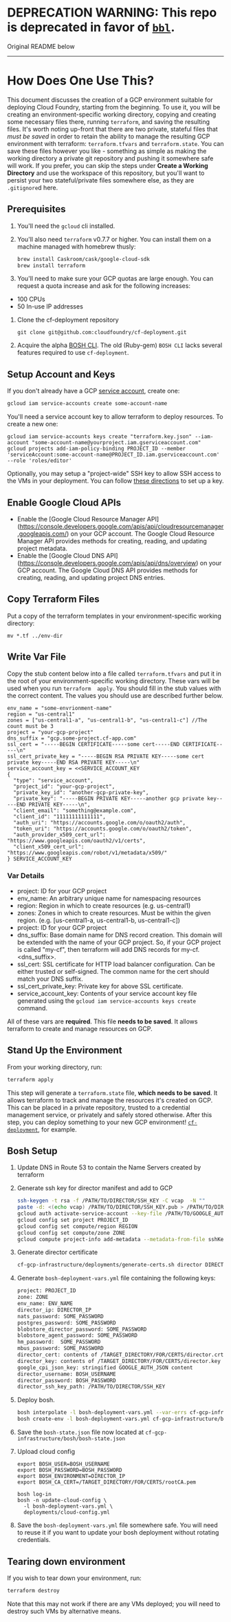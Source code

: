 # DEPRECATION WARNING: This repo is deprecated in favor of [`bbl`](https://github.com/cloudfoundry/bosh-bootloader).


Original README below

---

# How Does One Use This?
This document discusses the creation of a GCP environment suitable for deploying Cloud Foundry, starting from the beginning. To use it, you will be creating an environment-specific working directory, copying and creating some necessary files there, running `terraform`, and saving the resulting files. It's worth noting up-front that there are two private, stateful files that _must be saved_ in order to retain the ability to manage the resulting GCP environment with terraform: `terraform.tfvars` and `terraform.state`. You can save these files however you like - something as simple as making the working directory a private git repository and pushing it somewhere safe will work. If you prefer, you can skip the steps under **Create a Working Directory** and use the workspace of this repository, but you'll want to persist your two stateful/private files somewhere else, as they are `.gitignore`d here.

## Prerequisites
1. You'll need the `gcloud` cli installed.
1. You'll also need `terraform` v0.7.7 or higher. You can install them on a machine managed with homebrew thusly:

   ```bash
   brew install Caskroom/cask/google-cloud-sdk
   brew install terraform
   ```
   
1. You'll need to make sure your GCP quotas are large enough. You can request a quota increase and ask for the following increases:
  - 100 CPUs
  - 50 In-use IP addresses
1. Clone the cf-deployment repository
  
   ```
   git clone git@github.com:cloudfoundry/cf-deployment.git
   ```
   
1. Acquire the alpha [BOSH CLI](https://github.com/cloudfoundry/bosh-cli).  The old (Ruby-gem) `BOSH CLI` lacks several features required to use `cf-deployment`.

## Setup Account and Keys
If you don't already have a GCP [service account](https://cloud.google.com/iam/docs/service-accounts), create one:

```bash
gcloud iam service-accounts create some-account-name
```

You'll need a service account key to allow terraform to deploy resources. To create a new one:

```
gcloud iam service-accounts keys create "terraform.key.json" --iam-account "some-account-name@yourproject.iam.gserviceaccount.com"
gcloud projects add-iam-policy-binding PROJECT_ID --member 'serviceAccount:some-account-name@PROJECT_ID.iam.gserviceaccount.com' --role 'roles/editor'
```

Optionally, you may setup a "project-wide" SSH key to allow SSH access to the VMs in your deployment. You can follow [these directions](https://cloud.google.com/compute/docs/instances/adding-removing-ssh-keys#sshkeys) to set up a key.

## Enable Google Cloud APIs
- Enable the [Google Cloud Resource Manager API] (https://console.developers.google.com/apis/api/cloudresourcemanager.googleapis.com/) on your GCP account.  The Google Cloud Resource Manager API provides methods for creating, reading, and updating project metadata.
- Enable the [Google Cloud DNS API] (https://console.developers.google.com/apis/api/dns/overview) on your GCP account. The Google Cloud DNS API provides methods for creating, reading, and updating project DNS entries.

## Copy Terraform Files
Put a copy of the terraform templates in your environment-specific working directory:

```
mv *.tf ../env-dir
```

## Write Var File
Copy the stub content below into a file called `terraform.tfvars` and put it in the root of your environment-specific working directory. These vars will be used when you run `terraform  apply`. You should fill in the stub values with the correct content. The values you should use are described further below.

```hcl
env_name = "some-envrionment-name"
region = "us-central1"
zones = ["us-central1-a", "us-central1-b", "us-central1-c"] //The count must be 3
project = "your-gcp-project"
dns_suffix = "gcp.some-project.cf-app.com"
ssl_cert = "-----BEGIN CERTIFICATE-----some cert-----END CERTIFICATE-----\n"
ssl_cert_private_key = "-----BEGIN RSA PRIVATE KEY-----some cert private key-----END RSA PRIVATE KEY-----\n"
service_account_key = <<SERVICE_ACCOUNT_KEY
{
  "type": "service_account",
  "project_id": "your-gcp-project",
  "private_key_id": "another-gcp-private-key",
  "private_key": "-----BEGIN PRIVATE KEY-----another gcp private key-----END PRIVATE KEY-----\n",
  "client_email": "something@example.com",
  "client_id": "11111111111111",
  "auth_uri": "https://accounts.google.com/o/oauth2/auth",
  "token_uri": "https://accounts.google.com/o/oauth2/token",
  "auth_provider_x509_cert_url": "https://www.googleapis.com/oauth2/v1/certs",
  "client_x509_cert_url": "https://www.googleapis.com/robot/v1/metadata/x509/"
} SERVICE_ACCOUNT_KEY
```

### Var Details
- project: ID for your GCP project
- env_name: An arbitrary unique name for namespacing resources
- region: Region in which to create resources (e.g. us-central1)
- zones: Zones in which to create resources. Must be within the given region. (e.g. [us-central1-a, us-central1-b, us-central1-c])
- project: ID for your GCP project
- dns_suffix: Base domain name for DNS record creation. This domain will be extended with the name of your GCP project. So, if your GCP project is called "my-cf", then terraform will add DNS records for my-cf.<dns_suffix>.
- ssl_cert: SSL certificate for HTTP load balancer configuration. Can be either trusted or self-signed. The common name for the cert should match your DNS suffix.
- ssl_cert_private_key:  Private key for above SSL certificate.
- service_account_key: Contents of your service account key file generated using the `gcloud iam service-accounts keys create` command.

All of these vars are **required**. This file **needs to be saved**. It allows terraform to create and manage resources on GCP.

## Stand Up the Environment
From your working directory, run:

```bash
terraform apply
```
This step will generate a `terraform.state` file, **which needs to be saved**. It allows terraform to track and manage the resources it's created on GCP. This can be placed in a private repository, trusted to a credential management service, or privately and safely stored otherwise. After this step, you can deploy something to your new GCP environment! [`cf-deployment`](https://github.com/cloudfoundry/cf-deployment), for example.

## Bosh Setup
1. Update DNS in Route 53 to contain the Name Servers created by terraform
1. Generate ssh key for director manifest and add to GCP

   ```bash
   ssh-keygen -t rsa -f /PATH/TO/DIRECTOR/SSH_KEY -C vcap  -N ""
   paste -d: <(echo vcap) /PATH/TO/DIRECTOR/SSH_KEY.pub > /PATH/TO/DIRECTOR/SSH_KEY.gcp_pub
   gcloud auth activate-service-account --key-file /PATH/TO/GOOGLE_AUTH_JSON
   gcloud config set project PROJECT_ID
   gcloud config set compute/region REGION
   gcloud config set compute/zone ZONE
   gcloud compute project-info add-metadata --metadata-from-file sshKeys=/PATH/TO/DIRECTOR/SSH_KEY.gcp_pub
   ```
   
1. Generate director certificate

   ```bash
   cf-gcp-infrastructure/deployments/generate-certs.sh director DIRECTOR_IP bosh.ENV_NAME.cf-app.com /TARGET_DIRECTORY/FOR/CERTS
   ```

1. Generate `bosh-deployment-vars.yml` file containing the following keys:

   ```bash
   project: PROJECT_ID
   zone: ZONE
   env_name: ENV_NAME
   director_ip: DIRECTOR_IP
   nats_password: SOME_PASSWORD
   postgres_password: SOME_PASSWORD
   blobstore_director_password: SOME_PASSWORD
   blobstore_agent_password: SOME_PASSWORD
   hm_password:  SOME_PASSWORD
   mbus_password: SOME_PASSWORD
   director_cert: contents of /TARGET_DIRECTORY/FOR/CERTS/director.crt
   director_key: contents of /TARGET_DIRECTORY/FOR/CERTS/director.key
   google_cpi_json_key: stringified GOOGLE_AUTH_JSON content
   director_username: BOSH_USERNAME
   director_password: BOSH_PASSWORD
   director_ssh_key_path: /PATH/TO/DIRECTOR/SSH_KEY
   ```
   
1. Deploy bosh.

   ```bash
   bosh interpolate -l bosh-deployment-vars.yml --var-errs cf-gcp-infrastructure/bosh/bosh.yml > /dev/null
   bosh create-env -l bosh-deployment-vars.yml cf-gcp-infrastructure/bosh/bosh.yml
   ```
   
1. Save the `bosh-state.json` file now located at `cf-gcp-infrastructure/bosh/bosh-state.json`
1. Upload cloud config

   ```
   export BOSH_USER=BOSH_USERNAME
   export BOSH_PASSWORD=BOSH_PASSWORD
   export BOSH_ENVIRONMENT=DIRECTOR_IP
   export BOSH_CA_CERT=/TARGET_DIRECTORY/FOR/CERTS/rootCA.pem

   bosh log-in
   bosh -n update-cloud-config \
     -l bosh-deployment-vars.yml \
     deployments/cloud-config.yml
   ```
   
1. Save the `bosh-deployment-vars.yml` file somewhere safe.  You will need to reuse it if you want to update your bosh deployment without rotating credentials.

## Tearing down environment
If you wish to tear down your environment, run:

```bash
terraform destroy
```

Note that this may not work if there are any VMs deployed; you will need to destroy such VMs by alternative means.
